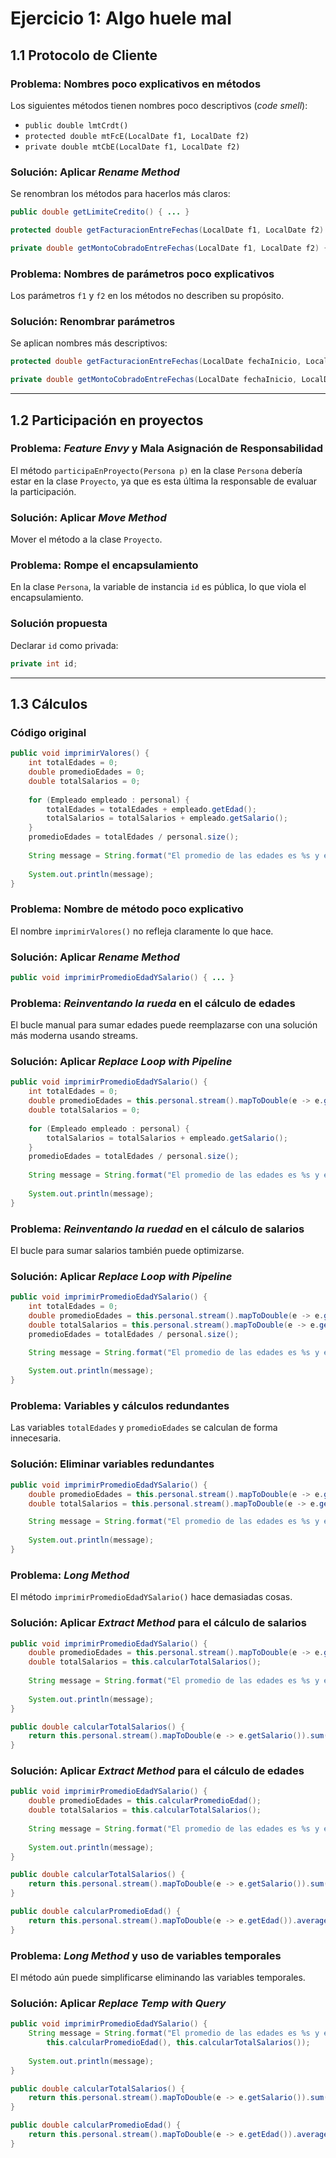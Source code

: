 # Ejercicio 1: Algo huele mal

## 1.1 Protocolo de Cliente

### Problema: Nombres poco explicativos en métodos
Los siguientes métodos tienen nombres poco descriptivos (*code smell*):  
- `public double lmtCrdt()`  
- `protected double mtFcE(LocalDate f1, LocalDate f2)`  
- `private double mtCbE(LocalDate f1, LocalDate f2)`  

### Solución: Aplicar *Rename Method*
Se renombran los métodos para hacerlos más claros:  
```java
public double getLimiteCredito() { ... }

protected double getFacturacionEntreFechas(LocalDate f1, LocalDate f2) { ... }

private double getMontoCobradoEntreFechas(LocalDate f1, LocalDate f2) { ... }
```

### Problema: Nombres de parámetros poco explicativos
Los parámetros `f1` y `f2` en los métodos no describen su propósito.

### Solución: Renombrar parámetros
Se aplican nombres más descriptivos:  
```java
protected double getFacturacionEntreFechas(LocalDate fechaInicio, LocalDate fechaFin) { ... }

private double getMontoCobradoEntreFechas(LocalDate fechaInicio, LocalDate fechaFin) { ... }
```

---

## 1.2 Participación en proyectos 

### Problema: *Feature Envy* y Mala Asignación de Responsabilidad
El método `participaEnProyecto(Persona p)` en la clase `Persona` debería estar en la clase `Proyecto`, ya que es esta última la responsable de evaluar la participación.

### Solución: Aplicar *Move Method*
Mover el método a la clase `Proyecto`.

### Problema: Rompe el encapsulamiento
En la clase `Persona`, la variable de instancia `id` es pública, lo que viola el encapsulamiento.

### Solución propuesta
Declarar `id` como privada:  
```java
private int id;
```

---

## 1.3 Cálculos

### Código original
```java
public void imprimirValores() {
    int totalEdades = 0;
    double promedioEdades = 0;
    double totalSalarios = 0;
    
    for (Empleado empleado : personal) {
        totalEdades = totalEdades + empleado.getEdad();
        totalSalarios = totalSalarios + empleado.getSalario();
    }
    promedioEdades = totalEdades / personal.size();
        
    String message = String.format("El promedio de las edades es %s y el total de salarios es %s", promedioEdades, totalSalarios);
    
    System.out.println(message);
}
```

### Problema: Nombre de método poco explicativo
El nombre `imprimirValores()` no refleja claramente lo que hace.

### Solución: Aplicar *Rename Method*
```java
public void imprimirPromedioEdadYSalario() { ... }
```

### Problema: *Reinventando la rueda* en el cálculo de edades
El bucle manual para sumar edades puede reemplazarse con una solución más moderna usando streams.

### Solución: Aplicar *Replace Loop with Pipeline*
```java
public void imprimirPromedioEdadYSalario() {
    int totalEdades = 0;
    double promedioEdades = this.personal.stream().mapToDouble(e -> e.getEdad()).average().orElse(0);
    double totalSalarios = 0;
    
    for (Empleado empleado : personal) {
        totalSalarios = totalSalarios + empleado.getSalario();
    }
    promedioEdades = totalEdades / personal.size();
    
    String message = String.format("El promedio de las edades es %s y el total de salarios es %s", promedioEdades, totalSalarios);
    
    System.out.println(message);
}
```

### Problema: *Reinventando la ruedad* en el cálculo de salarios
El bucle para sumar salarios también puede optimizarse.

### Solución: Aplicar *Replace Loop with Pipeline*
```java
public void imprimirPromedioEdadYSalario() {
    int totalEdades = 0;
    double promedioEdades = this.personal.stream().mapToDouble(e -> e.getEdad()).average().orElse(0);
    double totalSalarios = this.personal.stream().mapToDouble(e -> e.getSalario()).sum();
    promedioEdades = totalEdades / personal.size();

    String message = String.format("El promedio de las edades es %s y el total de salarios es %s", promedioEdades, totalSalarios);
    
    System.out.println(message);
}
```

### Problema: Variables y cálculos redundantes
Las variables `totalEdades` y `promedioEdades` se calculan de forma innecesaria.

### Solución: Eliminar variables redundantes
```java
public void imprimirPromedioEdadYSalario() {
    double promedioEdades = this.personal.stream().mapToDouble(e -> e.getEdad()).average().orElse(0);
    double totalSalarios = this.personal.stream().mapToDouble(e -> e.getSalario()).sum();

    String message = String.format("El promedio de las edades es %s y el total de salarios es %s", promedioEdades, totalSalarios);
    
    System.out.println(message);
}
```

### Problema: *Long Method*
El método `imprimirPromedioEdadYSalario()` hace demasiadas cosas.

### Solución: Aplicar *Extract Method* para el cálculo de salarios
```java
public void imprimirPromedioEdadYSalario() {
    double promedioEdades = this.personal.stream().mapToDouble(e -> e.getEdad()).average().orElse(0);
    double totalSalarios = this.calcularTotalSalarios();
    
    String message = String.format("El promedio de las edades es %s y el total de salarios es %s", promedioEdades, totalSalarios);
    
    System.out.println(message);
}

public double calcularTotalSalarios() {
    return this.personal.stream().mapToDouble(e -> e.getSalario()).sum();
}
```

### Solución: Aplicar *Extract Method* para el cálculo de edades
```java
public void imprimirPromedioEdadYSalario() {
    double promedioEdades = this.calcularPromedioEdad();
    double totalSalarios = this.calcularTotalSalarios();
    
    String message = String.format("El promedio de las edades es %s y el total de salarios es %s", promedioEdades, totalSalarios);
    
    System.out.println(message);
}

public double calcularTotalSalarios() {
    return this.personal.stream().mapToDouble(e -> e.getSalario()).sum();
}

public double calcularPromedioEdad() {
    return this.personal.stream().mapToDouble(e -> e.getEdad()).average().orElse(0);
}
```

### Problema: *Long Method* y uso de variables temporales
El método aún puede simplificarse eliminando las variables temporales.

### Solución: Aplicar *Replace Temp with Query*
```java
public void imprimirPromedioEdadYSalario() {
    String message = String.format("El promedio de las edades es %s y el total de salarios es %s", 
        this.calcularPromedioEdad(), this.calcularTotalSalarios());
    
    System.out.println(message);
}

public double calcularTotalSalarios() {
    return this.personal.stream().mapToDouble(e -> e.getSalario()).sum();
}

public double calcularPromedioEdad() {
    return this.personal.stream().mapToDouble(e -> e.getEdad()).average().orElse(0);
}
```